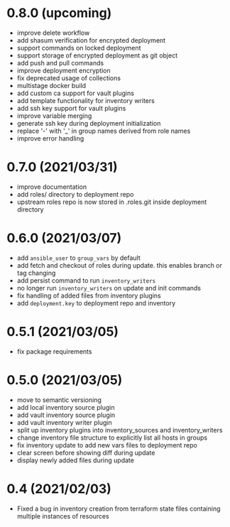 # 0.8.0 (upcoming)
- improve delete workflow
- add shasum verification for encrypted deployment
- support commands on locked deployment
- support storage of encrypted deployment as git object
- add push and pull commands
- improve deployment encryption
- fix deprecated usage of collections
- multistage docker build
- add custom ca support for vault plugins
- add template functionality for inventory writers
- add ssh key support for vault plugins
- improve variable merging
- generate ssh key during deployment initialization
- replace '-' with '_' in group names derived from role names
- improve error handling

# 0.7.0 (2021/03/31)
- improve documentation
- add roles/ directory to deployment repo
- upstream roles repo is now stored in .roles.git inside deployment directory

# 0.6.0 (2021/03/07)
- add ``ansible_user`` to ``group_vars`` by default
- add fetch and checkout of roles during update. this enables branch or tag changing
- add persist command to run ``inventory_writers``
- no longer run ``inventory_writers`` on update and init commands
- fix handling of added files from inventory plugins
- add ``deployment.key`` to deployment repo and inventory

# 0.5.1 (2021/03/05)
- fix package requirements

# 0.5.0 (2021/03/05)
- move to semantic versioning
- add local inventory source plugin
- add vault inventory source plugin
- add vault inventory writer plugin
- split up inventory plugins into inventory_sources and inventory_writers
- change inventory file structure to explicitly list all hosts in groups
- fix inventory update to add new vars files to deployment repo
- clear screen before showing diff during update
- display newly added files during update

# 0.4 (2021/02/03)
- Fixed a bug in inventory creation from terraform state files containing multiple instances of resources
